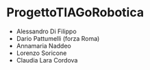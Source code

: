# ProgettoTIAGoRobotica

- Alessandro Di Filippo
- Dario Pattumelli (forza Roma)
- Annamaria Naddeo
- Lorenzo Soricone
- Claudia Lara Cordova